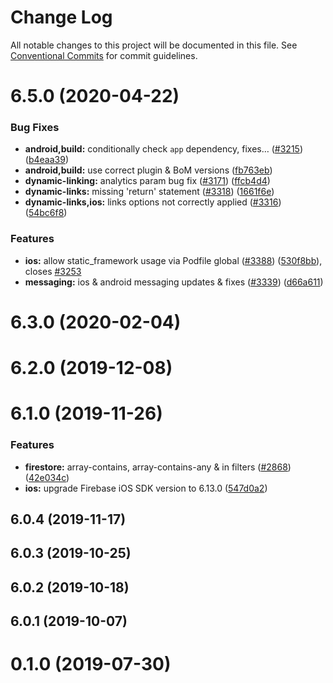 # Change Log

All notable changes to this project will be documented in this file.
See [Conventional Commits](https://conventionalcommits.org) for commit guidelines.

# 6.5.0 (2020-04-22)


### Bug Fixes

* **android,build:** conditionally check `app` dependency, fixes… ([#3215](https://github.com/invertase/react-native-firebase/tree/master/packages/links/issues/3215)) ([b4eaa39](https://github.com/invertase/react-native-firebase/tree/master/packages/links/commit/b4eaa39ea8022535696d28e6eacb5c3e3ce9578f))
* **android,build:** use correct plugin & BoM versions ([fb763eb](https://github.com/invertase/react-native-firebase/tree/master/packages/links/commit/fb763ebde216d8c789b08bd0d77c078089776627))
* **dynamic-linking:** analytics param bug fix ([#3171](https://github.com/invertase/react-native-firebase/tree/master/packages/links/issues/3171)) ([ffcb4d4](https://github.com/invertase/react-native-firebase/tree/master/packages/links/commit/ffcb4d432b8bab13659f4bd3628da1ce14b373f4))
* **dynamic-links:** missing 'return' statement ([#3318](https://github.com/invertase/react-native-firebase/tree/master/packages/links/issues/3318)) ([1661f6e](https://github.com/invertase/react-native-firebase/tree/master/packages/links/commit/1661f6e084c47ed835cc4539c654286964a6d9a8))
* **dynamic-links,ios:** links options not correctly applied ([#3316](https://github.com/invertase/react-native-firebase/tree/master/packages/links/issues/3316)) ([54bc6f8](https://github.com/invertase/react-native-firebase/tree/master/packages/links/commit/54bc6f8403b12a8cfaf0b862d13310ef28076d06))


### Features

* **ios:** allow static_framework usage via Podfile global ([#3388](https://github.com/invertase/react-native-firebase/tree/master/packages/links/issues/3388)) ([530f8bb](https://github.com/invertase/react-native-firebase/tree/master/packages/links/commit/530f8bbb51f89f106854dbf1df5ec80211e2cf8b)), closes [#3253](https://github.com/invertase/react-native-firebase/tree/master/packages/links/issues/3253)
* **messaging:** ios & android messaging updates & fixes ([#3339](https://github.com/invertase/react-native-firebase/tree/master/packages/links/issues/3339)) ([d66a611](https://github.com/invertase/react-native-firebase/tree/master/packages/links/commit/d66a6118f82005087f53b86571990fc071402153))



# 6.3.0 (2020-02-04)



# 6.2.0 (2019-12-08)



# 6.1.0 (2019-11-26)


### Features

* **firestore:** array-contains, array-contains-any & in filters ([#2868](https://github.com/invertase/react-native-firebase/tree/master/packages/links/issues/2868)) ([42e034c](https://github.com/invertase/react-native-firebase/tree/master/packages/links/commit/42e034c4807da54441d2baeab9f57bbf1a137a4a))
* **ios:** upgrade Firebase iOS SDK version to 6.13.0 ([547d0a2](https://github.com/invertase/react-native-firebase/tree/master/packages/links/commit/547d0a2d74a68808b29063f9b3aa3e1ac38551fc))



## 6.0.4 (2019-11-17)



## 6.0.3 (2019-10-25)



## 6.0.2 (2019-10-18)



## 6.0.1 (2019-10-07)



# 0.1.0 (2019-07-30)
